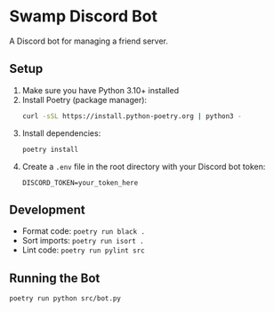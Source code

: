 # Swamp Discord Bot

A Discord bot for managing a friend server.

## Setup

1. Make sure you have Python 3.10+ installed
2. Install Poetry (package manager):
   ```bash
   curl -sSL https://install.python-poetry.org | python3 -
   ```
3. Install dependencies:
   ```bash
   poetry install
   ```
4. Create a `.env` file in the root directory with your Discord bot token:
   ```
   DISCORD_TOKEN=your_token_here
   ```

## Development

- Format code: `poetry run black .`
- Sort imports: `poetry run isort .`
- Lint code: `poetry run pylint src`

## Running the Bot

```bash
poetry run python src/bot.py
``` 
